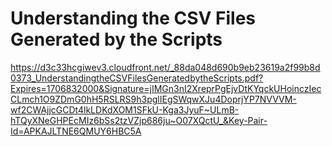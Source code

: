 # Understanding the CSV Files Generated by the Scripts

https://d3c33hcgiwev3.cloudfront.net/_88da048d690b9eb23619a2f99b8d0373_UnderstandingtheCSVFilesGeneratedbytheScripts.pdf?Expires=1706832000&Signature=jIMGn3nI2XreprPgEjvDtKYqckUHoinczIecCLmch1O9ZDmG0hH5RSLRS9h3pglIEgSWqwXJu4DoprjYP7NVVVM-wf2CWAjjcGCDt4lkLDKdXOM1SFkU-Kga3JyuF~ULmB-hTQyXNeGHPEcMIz6bSs2tzVZjp686ju~O07XQctU_&Key-Pair-Id=APKAJLTNE6QMUY6HBC5A